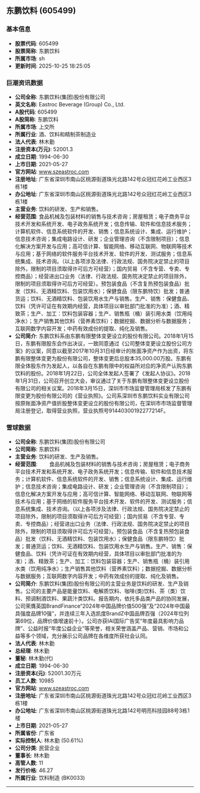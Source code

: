## 东鹏饮料 (605499)

### 基本信息

- **股票代码**: 605499
- **股票简称**: 东鹏饮料
- **所属市场**: sh
- **更新时间**: 2025-10-25 18:25:05

### 巨潮资讯数据

- **公司全称**: 东鹏饮料(集团)股份有限公司
- **英文名称**: Eastroc Beverage (Group) Co., Ltd.
- **A股代码**: 605499
- **A股简称**: 东鹏饮料
- **所属市场**: 上交所
- **所属行业**: 酒、饮料和精制茶制造业
- **法人代表**: 林木勤
- **注册资本(万元)**: 52001.3
- **成立日期**: 1994-06-30
- **上市日期**: 2021-05-27
- **官方网站**: www.szeastroc.com
- **注册地址**: 广东省深圳市南山区桃源街道珠光北路142号众冠红花岭工业西区3栋1楼
- **办公地址**: 广东省深圳市南山区桃源街道珠光北路142号众冠红花岭工业西区3栋1楼
- **主营业务**: 饮料的研发、生产和销售。
- **经营范围**: 食品机械及包装材料的销售与技术咨询；房屋租赁；电子商务平台技术开发和系统开发、电子政务系统开发；信息传输、软件和信息技术服务；计算机软件、信息系统软件的开发、销售；信息系统设计、集成、运行维护；信息技术咨询；集成电路设计、研发；企业管理咨询（不含限制项目）；信息化解决方案开发与应用；高可信计算、智能网络、移动互联网、物联网等技术与应用；基于网络的软件服务平台技术开发、软件的开发、测试服务；信息系统集成、技术咨询。（以上各项涉及法律、行政法规、国务院决定禁止的项目除外，限制的项目须取得许可后方可经营）；国内贸易（不含专营、专卖、专控商品）；经营进出口业务（法律、行政法规、国务院决定禁止的项目除外，限制的项目须取得许可后方可经营）。预包装食品（不含复热预包装食品）批发（饮料、无酒精饮料、包装饮用水）；保健食品（限东鹏特饮）批发；普通货运；饮料、无酒精饮料、包装饮用水生产与销售。生产、销售：保健食品、饮料（凭许可证在有效期内经营，具体项目以审批部门批准的为准）；酒、精致茶；生产、加工：饮料包装容器；生产、销售瓶（桶）装引用水类（饮用纯净水）；生产销售其他饮料（营养素饮料）；数据挖掘、数据分析与数据服务；互联网数字内容开发；中药有效成份的提取、纯化及销售。
- **公司简介**: 东鹏饮料系由东鹏有限整体变更设立的股份有限公司。2018年1月15日，东鹏有限股东会作出决议，一致同意通过《公司整体变更设立股份公司方案》的议案，同意以截至2017年10月31日经审计的账面净资产作为出资，将东鹏有限整体变更为股份有限公司，整体变更后总股本35,000.00万股。东鹏有限全体股东作为发起人，以各自在东鹏有限中的权益所对应的净资产认购东鹏饮料的股份。2018年1月22日，公司全体发起人签署了《发起人协议》。2018年1月31日，公司召开创立大会，审议通过了关于东鹏有限整体变更设立股份有限公司的相关议案。2018年3月15日，深圳市市场监督管理局核发了东鹏有限变更为股份有限公司的《营业执照》。公司系深圳市东鹏饮料实业有限公司按原账面净资产值折股整体变更设立的股份有限公司，在深圳市市场监督管理局注册登记，取得营业执照，营业执照号91440300192277214F。

### 雪球数据

- **公司全称**: 东鹏饮料(集团)股份有限公司
- **公司简称**: 东鹏饮料
- **主营业务**: 饮料的研发、生产及销售。
- **经营范围**: 　　食品机械及包装材料的销售与技术咨询；房屋租赁；电子商务平台技术开发和系统开发、电子政务系统开发；信息传输、软件和信息技术服务；计算机软件、信息系统软件的开发、销售；信息系统设计、集成、运行维护；信息技术咨询；集成电路设计、研发；企业管理咨询（不含限制项目）；信息化解决方案开发与应用；高可信计算、智能网络、移动互联网、物联网等技术与应用；基于网络的软件服务平台技术开发、软件的开发、测试服务；信息系统集成、技术咨询。（以上各项涉及法律、行政法规、国务院决定禁止的项目除外，限制的项目须取得许可后方可经营）；国内贸易（不含专营、专卖、专控商品）；经营进出口业务（法律、行政法规、国务院决定禁止的项目除外，限制的项目须取得许可后方可经营）。预包装食品（不含复热预包装食品）批发（饮料、无酒精饮料、包装饮用水）；保健食品（限东鹏特饮）批发；普通货运；饮料、无酒精饮料、包装饮用水生产与销售。生产、销售：保健食品、饮料（凭许可证在有效期内经营，具体项目以审批部门批准的为准）；酒、精致茶；生产、加工：饮料包装容器；生产、销售瓶（桶）装引用水类（饮用纯净水）；生产销售其他饮料（营养素饮料）；数据挖掘、数据分析与数据服务；互联网数字内容开发；中药有效成份的提取、纯化及销售。
- **公司简介**: 东鹏饮料(集团)股份有限公司的主营业务是饮料的研发、生产及销售。公司的主要产品是能量饮料、电解质饮料、咖啡(类)饮料、茶（类）饮料、预调制酒饮料、果蔬汁类饮料。报告期内，依托多品类产品的协同发展，公司荣膺英国BrandFinance“2024年中国品牌价值500强”及“2024年中国最具强度品牌10强”，并连续三年入选凯度BrandZ中国品牌百强（2024年位列第69位，品牌价值增速前十）。公司亦获IAI国际广告奖“年度最具影响力品牌”、公益时报“年度公益企业”等荣誉，相关荣誉涵盖产品、营销、市场和公益等多个领域，充分展示公司品牌在各维度所获社会认同。
- **法人代表**: 林木勤
- **总经理**: 林木勤
- **董秘**: 林木勤(代)
- **成立日期**: 1994-06-30
- **注册资本(元)**: 52001.30万元
- **员工人数**: 10985
- **官方网站**: www.szeastroc.com
- **注册地址**: 广东省深圳市南山区桃源街道珠光北路142号众冠红花岭工业西区3栋1楼
- **办公地址**: 广东省深圳市南山区桃源街道珠光北路142号明亮科技园88号3栋1楼
- **上市日期**: 2021-05-27
- **所属省份**: 广东省
- **实际控制人**: 林木勤 (50.61%)
- **公司分类**: 民营企业
- **董事长**: 林木勤
- **高管人数**: 11
- **发行价格**: 46.27
- **所属行业**: 饮料制造 (BK0033)

---